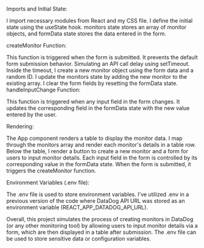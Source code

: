 Imports and Initial State:

I import necessary modules from React and my CSS file.
I define the initial state using the useState hook. monitors state stores an array of monitor objects, and formData state stores the data entered in the form.

createMonitor Function:

This function is triggered when the form is submitted.
It prevents the default form submission behavior.
Simulating an API call delay using setTimeout.
Inside the timeout, I create a new monitor object using the form data and a random ID.
I update the monitors state by adding the new monitor to the existing array.
I clear the form fields by resetting the formData state.
handleInputChange Function:

This function is triggered when any input field in the form changes.
It updates the corresponding field in the formData state with the new value entered by the user.

Rendering:

The App component renders a table to display the monitor data.
I map through the monitors array and render each monitor's details in a table row.
Below the table, I render a button to create a new monitor and a form for users to input monitor details.
Each input field in the form is controlled by its corresponding value in the formData state.
When the form is submitted, it triggers the createMonitor function.

Environment Variables (.env file):

The .env file is used to store environment variables.
I've utilized .env in a previous version of the code where DataDog API URL was stored as an environment variable (REACT_APP_DATADOG_API_URL).

Overall, this project simulates the process of creating monitors in DataDog (or any other monitoring tool) by allowing users to input monitor details via a form, which are then displayed in a table after submission. The .env file can be used to store sensitive data or configuration variables.